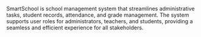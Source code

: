 SmartSchool is school management system that streamlines administrative tasks, student records, attendance, and grade management. The system supports user roles for administrators, teachers, and students, providing a seamless and efficient experience for all stakeholders.
